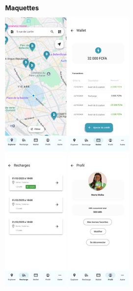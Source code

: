 ## Maquettes

<p>
  <img src="./assets/maquettes/accueil.png" alt="Accueil" width="200" />
  <img src="./assets/maquettes/wallet.png" alt="Wallet" width="200" />
  <img src="./assets/maquettes/recharges.png" alt="Recharges" width="200" />
  <img src="./assets/maquettes/Profil.png" alt="Profil" width="200" />
</p>

